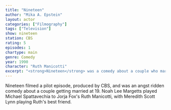 ```yaml
---
title: "Nineteen"
author: "Mika A. Epstein"
layout: actor
categories: ["Filmography"]
tags: ["Television"]
show: nineteen
station: CBS
rating: 5
episodes: 1
chartype: main
genre: Comedy
year: 1990
character: "Ruth Manicotti"
excerpt: "<strong>Nineteen</strong> was a comedy about a couple who married at 19."
---
```


Nineteen filmed a pilot episode, produced by CBS, and was an angst ridden comedy about a couple getting married at 19. Noah Lee Margetts played Michael Spattavechia to Jorja Fox's Ruth Manicotti, with Meredith Scott Lynn playing Ruth's best friend.